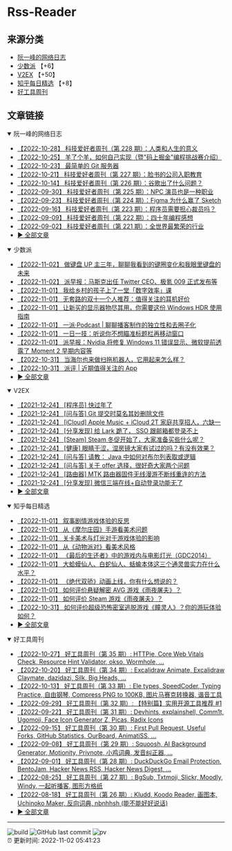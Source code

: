 # Rss-Reader

## 来源分类

* [阮一峰的网络日志](#阮一峰的网络日志)
* [少数派](#少数派) 【+6】
* [V2EX](#V2EX) 【+50】
* [知乎每日精选](#知乎每日精选) 【+8】
* [好工具周刊](#好工具周刊)

## 文章链接

<details open>
    <summary id="阮一峰的网络日志">
     阮一峰的网络日志
    </summary>


* [【2022-10-28】 科技爱好者周刊（第 228 期）：人类和人生的意义](http://www.ruanyifeng.com/blog/2022/10/weekly-issue-228.html)
* [【2022-10-25】 羊了个羊，如何自己实现（暨"码上掘金"编程挑战赛介绍）](http://www.ruanyifeng.com/blog/2022/10/sheep-n-sheep.html)
* [【2022-10-23】 最简单的 Git 服务器](http://www.ruanyifeng.com/blog/2022/10/git-server.html)
* [【2022-10-21】 科技爱好者周刊（第 227 期）：脸书的公司入职教育](http://www.ruanyifeng.com/blog/2022/10/weekly-issue-227.html)
* [【2022-10-14】 科技爱好者周刊（第 226 期）：谷歌出了什么问题？](http://www.ruanyifeng.com/blog/2022/10/weekly-issue-226.html)
* [【2022-09-30】 科技爱好者周刊（第 225 期）：NPC 演员也是一种职业](http://www.ruanyifeng.com/blog/2022/09/weekly-issue-225.html)
* [【2022-09-23】 科技爱好者周刊（第 224 期）：Figma 为什么赢了 Sketch](http://www.ruanyifeng.com/blog/2022/09/weekly-issue-224.html)
* [【2022-09-16】 科技爱好者周刊（第 223 期）：程序员需要担心裁员吗？](http://www.ruanyifeng.com/blog/2022/09/weekly-issue-223.html)
* [【2022-09-09】 科技爱好者周刊（第 222 期）：四十年编程感想](http://www.ruanyifeng.com/blog/2022/09/weekly-issue-222.html)
* [【2022-09-02】 科技爱好者周刊（第 221 期）：全世界最繁荣的行业](http://www.ruanyifeng.com/blog/2022/09/weekly-issue-221.html)
* [:arrow_forward: 全部文章](data/阮一峰的网络日志.md)
</details>

<details open>
    <summary id="少数派">
     少数派
    </summary>


* [【2022-11-02】 做键盘 UP 主三年，聊聊我看到的键圈变化和我眼里键盘的未来](https://sspai.com/post/76461)
* [【2022-11-02】 派早报：马斯克出任 Twitter CEO、极氪 009 正式发布等](https://sspai.com/post/76555)
* [【2022-11-01】 我给乡村的孩子上了一堂「数字效率」课](https://sspai.com/post/76548)
* [【2022-11-01】 无套路的双十一个人推荐：值得关注的耳机好价](https://sspai.com/post/76544)
* [【2022-11-01】 让新买的显示器物尽其用，你需要这份 Windows HDR 使用指南](https://sspai.com/post/76543)
* [【2022-11-01】 一派·Podcast | 聊聊播客制作的独立性和去圈子化](https://sspai.com/post/76537)
* [【2022-11-01】 一日一技：听说你不想瞄准标题栏再移动窗口](https://sspai.com/post/76530)
* [【2022-11-01】 派早报：Nvidia 将修复 Windows 11 错误显示、微软提前透露了 Moment 2 早期内容等](https://sspai.com/post/76539)
* [【2022-10-31】 当海尔也来做扫拖机器人，它用起来怎么样？](https://sspai.com/post/76513)
* [【2022-10-31】 派评 | 近期值得关注的 App](https://sspai.com/post/76526)
* [:arrow_forward: 全部文章](data/少数派.md)
</details>

<details open>
    <summary id="V2EX">
     V2EX
    </summary>


* [【2021-12-24】 [程序员] 快过年了](https://www.v2ex.com/t/824201)
* [【2021-12-24】 [问与答] Git 提交时莫名其妙删除文件](https://www.v2ex.com/t/824200)
* [【2021-12-24】 [iCloud] Apple Music + iCloud 2T 家庭共享招人，六缺一](https://www.v2ex.com/t/824199)
* [【2021-12-24】 [分享发现] 给 Lark 跪了， SSO 跟邮箱都登录不上](https://www.v2ex.com/t/824198)
* [【2021-12-24】 [Steam] Steam 冬促开始了，大家准备买些什么呢？](https://www.v2ex.com/t/824197)
* [【2021-12-24】 [健康] 眼睛干涩，湿房镜大家有试过的吗？有没有效果？](https://www.v2ex.com/t/824196)
* [【2021-12-24】 [问与答] 请教： Java 中如何对布尔列表取或逻辑](https://www.v2ex.com/t/824194)
* [【2021-12-24】 [问与答] 关于 offer 选择，很好奇大家两个问题](https://www.v2ex.com/t/824192)
* [【2021-12-24】 [路由器] MTK 路由器固件无线漫游不断线重连的方法](https://www.v2ex.com/t/824191)
* [【2021-12-24】 [分享发现] 微信三端在线+自动登录功能无了](https://www.v2ex.com/t/824190)
* [:arrow_forward: 全部文章](data/V2EX.md)
</details>

<details open>
    <summary id="知乎每日精选">
     知乎每日精选
    </summary>


* [【2022-11-01】 叙事剧情游戏体验的反思](http://zhuanlan.zhihu.com/p/404773708?utm_campaign=rss&utm_medium=rss&utm_source=rss&utm_content=title)
* [【2022-11-01】 从《摩尔庄园》手游看美术问题](http://zhuanlan.zhihu.com/p/407965203?utm_campaign=rss&utm_medium=rss&utm_source=rss&utm_content=title)
* [【2022-11-01】 关卡美术与灯光对于游戏体验的影响](http://zhuanlan.zhihu.com/p/498585928?utm_campaign=rss&utm_medium=rss&utm_source=rss&utm_content=title)
* [【2022-11-01】 从《动物派对》看美术风格](http://zhuanlan.zhihu.com/p/431188358?utm_campaign=rss&utm_medium=rss&utm_source=rss&utm_content=title)
* [【2022-11-01】 《最后的生还者》中的游戏内与电影灯光（GDC2014）](http://zhuanlan.zhihu.com/p/519389282?utm_campaign=rss&utm_medium=rss&utm_source=rss&utm_content=title)
* [【2022-11-01】 大蛤蟆仙人、白蛇仙人、蛞蝓本体这三个通灵兽实力在什么水平？](http://www.zhihu.com/question/358933272/answer/922500041?utm_campaign=rss&utm_medium=rss&utm_source=rss&utm_content=title)
* [【2022-11-01】 《绝代双骄》动画上线，你有什么想说的？](http://www.zhihu.com/question/563697017/answer/2739655633?utm_campaign=rss&utm_medium=rss&utm_source=rss&utm_content=title)
* [【2022-11-01】 如何评价悬疑解密 AVG 游戏《雨夜屠夫》？](http://www.zhihu.com/question/560883288/answer/2739324341?utm_campaign=rss&utm_medium=rss&utm_source=rss&utm_content=title)
* [【2022-11-01】 如何评价 Steam 游戏《雨夜屠夫》？](http://www.zhihu.com/question/560883288/answer/2739324341?utm_campaign=rss&utm_medium=rss&utm_source=rss&utm_content=title)
* [【2022-10-31】 如何评价超级恐怖密室逃脱游戏《瞳灵人》？你的游玩体验如何？](http://www.zhihu.com/question/528624043/answer/2738239637?utm_campaign=rss&utm_medium=rss&utm_source=rss&utm_content=title)
* [:arrow_forward: 全部文章](data/知乎每日精选.md)
</details>

<details open>
    <summary id="好工具周刊">
     好工具周刊
    </summary>


* [【2022-10-27】 好工具周刊（第 35 期）: HTTPie, Core Web Vitals Check, Resource Hint Validator, okso, Wormhole, ...](https://bestxtools.zhubai.love/posts/2197355853403787264)
* [【2022-10-20】 好工具周刊（第 34 期）: Excalidraw Animate, Excalidraw Claymate, dazidazi, Silk, Big Heads, ...](https://bestxtools.zhubai.love/posts/2194796415966781440)
* [【2022-10-13】 好工具周刊（第 33 期）: Ele types, SpeedCoder, Typing Practice, 自由钢琴, Compress PNG to 100KB, 图片马赛克转换器, 谐音工具](https://bestxtools.zhubai.love/posts/2192281020718419968)
* [【2022-09-29】 好工具周刊（第 32 期）: 【特别篇】实用开源工具推荐 #1](https://bestxtools.zhubai.love/posts/2187203672369479680)
* [【2022-09-22】 好工具周刊（第 31 期）: Devhints, explainshell, Comm1t, Ugomoji, Face Icon Generator Z, Picas, Radix Icons](https://bestxtools.zhubai.love/posts/2184646951055171584)
* [【2022-09-15】 好工具周刊（第 30 期）: First Pull Request, Useful Forks, GitHub Statistics, OurBoard, AnimatiSS, ...](https://bestxtools.zhubai.love/posts/2182124891627585536)
* [【2022-09-08】 好工具周刊（第 29 期）: Squoosh, AI Background Generator, Motionity, Privnote, 小鸡词典, 发音纠正器, ...](https://bestxtools.zhubai.love/posts/2179567147990081536)
* [【2022-09-01】 好工具周刊（第 28 期）: DuckDuckGo Email Protection, BentoJam, Hacker News RSS, Hacker News Digest, ...](https://bestxtools.zhubai.love/posts/2177023307428327424)
* [【2022-08-25】 好工具周刊（第 27 期）: BgSub, Txtmoji, Slickr, Moodly, Windy, 一起听播客, 图形方格纸](https://bestxtools.zhubai.love/posts/2174508953806163968)
* [【2022-08-18】 好工具周刊（第 26 期）: Kludd, Koodo Reader, 画图本, Uchinoko Maker, 反向词典, nbnhhsh (能不能好好说话)](https://bestxtools.zhubai.love/posts/2171964393314566144)
* [:arrow_forward: 全部文章](data/好工具周刊.md)
</details>


---

![build](https://github.com/LikaiLee/rss-reader/workflows/rss%20reader/badge.svg)
![GitHub last commit](https://img.shields.io/github/last-commit/likailee/rss-reader)
![pv](https://pageview.vercel.app/?github_user=likailee) <br>
:alarm_clock: 更新时间: 2022-11-02 05:41:23